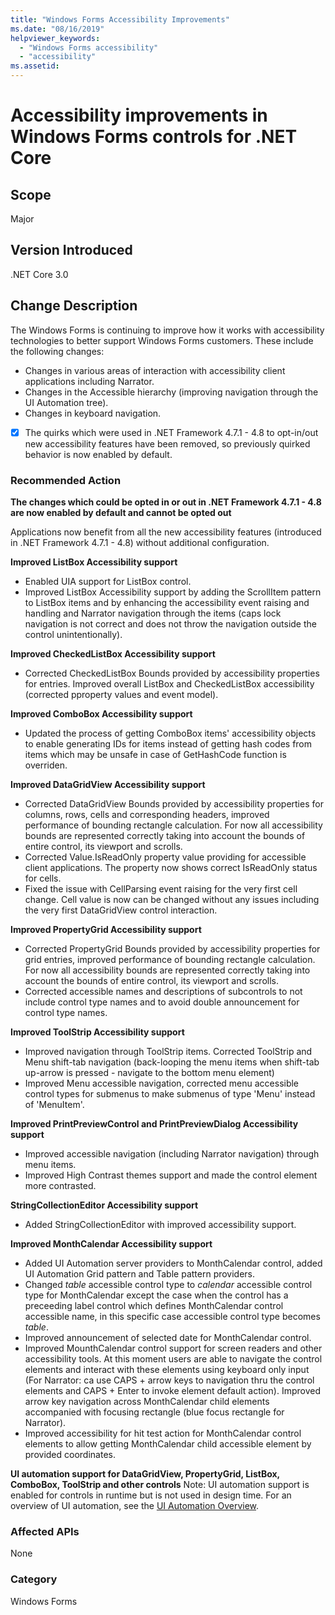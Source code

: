 ```yaml
---
title: "Windows Forms Accessibility Improvements"
ms.date: "08/16/2019"
helpviewer_keywords: 
  - "Windows Forms accessibility"
  - "accessibility"
ms.assetid: 
---
```

# Accessibility improvements in Windows Forms controls for .NET Core

## Scope
Major

## Version Introduced
.NET Core 3.0

## Change Description
The Windows Forms is continuing to improve how it works with accessibility technologies to better support Windows Forms customers. These include the following changes:
- Changes in various areas of interaction with accessibility client applications including Narrator.
- Changes in the Accessible hierarchy (improving navigation through the UI Automation tree).
- Changes in keyboard navigation.

- [x] The quirks which were used in .NET Framework 4.7.1 - 4.8 to opt-in/out new accessibility features have been removed, so previously quirked behavior is now enabled by default.

### Recommended Action
__The changes which could be opted in or out in .NET Framework 4.7.1 - 4.8 are now enabled by default and cannot be opted out__
  
Applications now benefit from all the new accessibility features (introduced in .NET Framework 4.7.1 - 4.8) without additional configuration.

__Improved ListBox Accessibility support__
- Enabled UIA support for ListBox control.
- Improved ListBox Accessibility support by adding the ScrollItem pattern to ListBox items and by enhancing the accessibility event raising and handling and Narrator navigation through the items (caps lock navigation is not correct and does not throw the navigation outside the control unintentionally).

__Improved CheckedListBox Accessibility support__
- Corrected CheckedListBox Bounds provided by accessibility properties for entries. Improved overall ListBox and CheckedListBox accessibility (corrected pproperty values and event model).

__Improved ComboBox Accessibility support__
- Updated the process of getting ComboBox items' accessibility objects to enable generating IDs for items instead of getting hash codes from items which may be unsafe in case of GetHashCode function is overriden.

__Improved DataGridView Accessibility support__
- Corrected DataGridView Bounds provided by accessibility properties for columns, rows, cells and corresponding headers, improved performance of bounding rectangle calculation. For now all accessibility bounds are represented correctly taking into account the bounds of entire control, its viewport and scrolls.
- Corrected Value.IsReadOnly property value providing for accessible client applications. The property now shows correct IsReadOnly status for cells.
- Fixed the issue with CellParsing event raising for the very first cell change. Cell value is now can be changed without any issues including the very first DataGridView control interaction.

__Improved PropertyGrid Accessibility support__
- Corrected PropertyGrid Bounds provided by accessibility properties for grid entries, improved performance of bounding rectangle calculation. For now all accessibility bounds are represented correctly taking into account the bounds of entire control, its viewport and scrolls.
- Corrected accessible names and descriptions of subcontrols to not include control type names and to avoid double announcement for control type names.

__Improved ToolStrip Accessibility support__
- Improved navigation through ToolStrip items. Corrected ToolStrip and Menu shift-tab navigation (back-looping the menu items when shift-tab up-arrow is pressed - navigate to the bottom menu element)
- Improved Menu accessible navigation, corrected menu accessible control types for submenus to make submenus of type 'Menu' instead of 'MenuItem'.

__Improved PrintPreviewControl and PrintPreviewDialog Accessibility support__
- Improved accessible navigation (including Narrator navigation) through menu items.
- Improved High Contrast themes support and made the control element more contrasted.

__StringCollectionEditor Accessibility support__
- Added StringCollectionEditor with improved accessibility support.

__Improved MonthCalendar Accessibility support__
- Added UI Automation server providers to MonthCalendar control, added UI Automation Grid pattern and Table pattern providers.
- Changed _table_ accessible control type to _calendar_ accessible control type for MonthCalendar except the case when the control has a preceeding label control which defines MonthCalendar control accessible name, in this specific case accessible control type becomes _table_.
- Improved announcement of selected date for MonthCalendar control.
- Improved MounthCalendar control support for screen readers and other accessibility tools. At this moment users are able to navigate the control elements and interact with these elements using keyboard only input (For Narrator: ca use CAPS + arrow keys to navigation thru the control elements and CAPS + Enter to invoke element default action). Improved arrow key navigation across MonthCalendar child elements accompanied with focusing rectangle (blue focus rectangle for Narrator).
- Improved accessibility for hit test action for MonthCalendar control elements to allow getting MonthCalendar child accessible element by provided coordinates.

__UI automation support for DataGridView, PropertyGrid, ListBox, ComboBox, ToolStrip and other controls__
Note: UI automation support is enabled for controls in runtime but is not used in design time.
For an overview of UI automation, see the [UI Automation Overview](https://docs.microsoft.com/dotnet/framework/ui-automation/ui-automation-overview).

 
### Affected APIs 
None

### Category
Windows Forms

<!--

WinForms Pulls:
#180 Ported three accessibility bug fixes from .NET 4.8
#400 Net FX 48 Accessibility Fixes port
#711 Accessibility: fixing DataGridView BoundingRectangle property for row, data cells and header cells
#754 Accessibility: removing accessibility quirks
#857 Accessibility: fixing BoundingRectangle property for PropertyGrid entries
#870 Replacing getting hash codes from ComboBox items with generating IDs for items
#1027 Accessibility: adding the ScrollItem pattern to ListBox items, fixing ListBox navigation by Narrator
#1055 Accessibility: Fixing ItemStatus property in programmatically sorted DataGridView
#1136 Accessibility: Fixing BoundingRectangle value for CheckedListBox entries
#1179 Accessibility: Fixing Name property of "Description” pane and "ToolBar" pane in PropertyGrid
#1284 Fix 1270 port `StringCollectionEditor`
#1301 Accessibility: Fixing ToolStrip shift-tab navigation
#1354 Fix 1353 Accessibility: Removing 'button' text from PrintButton accessible name of PrintPreviewDialog
#1398 Fix 1396 Accessibility: High Contrast - PrintPreview - The border of the PrintPreviewControl is inconsistent in the four themes of High Contrast AutoMerge
#1471 Fixing #1470: PageNumericUpDown accessible name is not correct
#1524 The CellParsing event of the datagridview can't be invoked when changing the value of the cell firstly #1098 AutoMerge tell-mode
#1592 Fixing DataGridViewCell AccessibleObject Value.IsReadOnly property a11yMAS tell-mode
#1594 Fixing menu control type and menu items navigation a11yMAS ask-mode

-->

<!-- breaking change id:  -->

